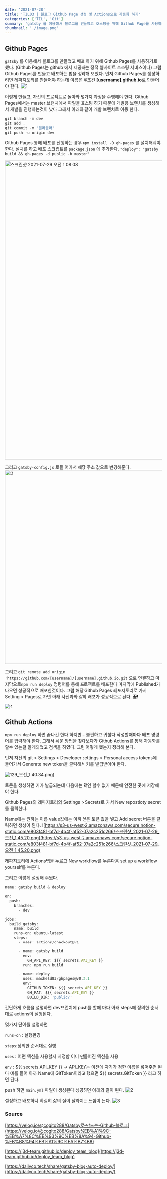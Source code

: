 ```yaml
---
date: '2021-07-28'
title: 'TIL03 | 블로그 Github Page 생성 및 Actions으로 자동화 하기'
categories: ['TIL', 'Git']
summary: 'gatsby 를 이용해서 블로그를 만들었고 호스팅을 위해 Github Page를 사용하기로 했다.'
thumbnail: './image.png'
---
```


## Github Pages

`gatsby` 를 이용해서 블로그를 만들었고 배포 하기 위해 Github Pages를 사용하기로 했다. (Github Pages는 github 에서 제공하는 정적 웹사이트 호스팅 서비스이다) 그럼 Github Pages를 만들고 배포하는 법을 정리해 보았다.
먼저 Github Pages를 생성하려면 레퍼지토리를 만들어야 하는데 이름은 무조건 **[username].github.io**로 만들어야 한다.
![1](https://user-images.githubusercontent.com/60437099/127360912-8cf3abc4-9cdb-4612-9b3e-ee1b398e1008.png)

이렇게 만들고, 자신의 프로젝트로 돌아와 몇가지 과정을 수행해야 한다. Github Pages에서는 master 브랜치에서 파일을 호스팅 하기 때문에 개발용 브랜치를 생성해서 개발을 진행하는것이 났다 그래서 아래와 같이 개발 브랜치로 이동 한다.

```jsx
git branch -m dev
git add .
git commit -m "블라블라"
git push -u origin dev
```

Github Pages 통해 배포를 진행하는 경우 `npm install -D gh-pages` 를 설치해줘야 한다. 설치를 하고 배포 스크립트를 `package.json` 에 추가한다. `"deploy": "gatsby build && gh-pages -d public -b master"`

<img width="958" alt="스크린샷 2021-07-29 오전 1 08 08" src="https://user-images.githubusercontent.com/60437099/127360946-61286056-9d4f-41ab-ab28-006a7f40d41d.png">

그리고 `gatsby-config.js` 로들 어가서 해당 주소 값으로 변경해준다.
<img width="622" alt="3" src="https://user-images.githubusercontent.com/60437099/127361027-e099a2f6-e3ca-4c9f-a728-430b10fe24ad.png">

그리고 `git remote add origin 'https://github.com/[username]/[username].github.io.git` 으로 연결하고 마지막으로`npm run deploy` 명령어를 통해 프로젝트를 배포한다 마지막에 Published가 나오면 성공적으로 배포한것이다. 그럼 해당 Github Pages 레포지토리로 가서 Setting < Pages로 가면 아래 사진과와 같이 배포가 성공적으로 된다. **끝!**

![4](https://user-images.githubusercontent.com/60437099/127361075-3326eeb6-471d-490c-9272-fb3d771e01b1.png)

## Github Actions

`npm run deploy` 하면 끝나긴 한다 하지만... 불편하고 귀찮다 작성할때마다 배포 명령어를 입력해야 한다. 그래서 쉬운 방법을 찾아보다가 Github Actions를 통해 자동화를 할수 있는걸 알게되었고 검색을 하였다. 그럼 어떻게 했는지 정리해 본다.

먼저 자신의 git > Settings > Developer settings > Personal access tokens에 들어가서 Generate new token을 클릭해서 키를 발급받아야 한다.

![1](https://user-images.githubusercontent.com/60437099/127365862-da7ccba5-82f7-4b11-a5a7-8dd1ef42cfe1.png)29\_오전\_1.40.34.png)

토큰을 생성하면 키가 발급되는데 다음에는 확인 할수 없기 때문에 안전한 곳에 저장해야 한다.

Github Pages의 레파지토리의 Settings > Secrets로 가서 New repostioty secret를 클릭한다.

Name에는 원하는 이름 value값에는 아까 얻은 토큰 값을 넣고 Add secret 버튼을 클릭하면 생성이 된다.
![https://s3-us-west-2.amazonaws.com/secure.notion-static.com/e803f481-bf7d-4b4f-af52-07a2c251c266/스크린샷_2021-07-29_오전_1.45.20.png](https://s3-us-west-2.amazonaws.com/secure.notion-static.com/e803f481-bf7d-4b4f-af52-07a2c251c266/스크린샷_2021-07-29_오전_1.45.20.png)

레파지토리에 Actions탭을 누르고 New workflow를 누른다음 set up a workflow yourself를 누른다.

그리고 이렇게 설정해 주웠다.

```jsx
name: gatsby build & deploy

on:
  push:
    branches:
      - dev

jobs:
  build_gatsby:
    name: build
    runs-on: ubuntu-latest
    steps:
      - uses: actions/checkout@v1

      - name: gatsby build
        env:
          GH_API_KEY: ${{ secrets.API_KEY }}
        run: npm run build

      - name: deploy
        uses: maxheld83/ghpages@v0.2.1
        env:
          GITHUB_TOKEN: ${{ secrets.API_KEY }}
          GH_PAT: ${{ secrets.API_KEY }}
          BUILD_DIR: 'public/'
```

간단하게 흐름을 설명하면 dev브런치에 push를 할때 마다 아래 steps에 정의한 순서대로 actions이 실행된다.

몇가지 단어를 설명하면

`runs-on` : 실행환경

`steps`:정의한 순서대로 실행

`uses` : 어떤 액션을 사용할지 지정함 이미 만들어진 액션을 사용

`env` : ${{ secrets.API_KEY }} → API_KEY는 이전에 자기가 정한 이름을 넣어주면 된다 예를 들어 아까 Name에 GitToken이라고 했으면 ${{ secrets.GitToken }} 라고 하면 된다.

push 하면 `main.yml` 파일이 생성된다 성공하면 아래와 같이 된다.
![2](https://user-images.githubusercontent.com/60437099/127365945-819b0d97-f48a-46f1-8f55-fd19dd38b55a.png)

설정하고 배포하니 확실히 삶의 질이 달라지는 느낌이 든다.
![3](https://user-images.githubusercontent.com/60437099/127366054-12094ff1-74ec-4cd0-9fa0-8d34a27b51e4.png)

### Source

[https://velog.io/@cogito288/Gatsby로-만드는-Github-블로그](https://velog.io/@cogito288/Gatsby%EB%A1%9C-%EB%A7%8C%EB%93%9C%EB%8A%94-Github-%EB%B8%94%EB%A1%9C%EA%B7%B8)

[https://j3d-team.github.io/deploy_team_blog](https://j3d-team.github.io/deploy_team_blog)

[https://dailyco.tech/share/gatsby-blog-auto-deploy/](https://dailyco.tech/share/gatsby-blog-auto-deploy/)
